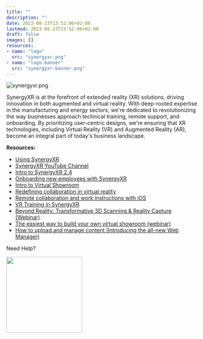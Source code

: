 ```yaml
---
title: ""
description: ""
date: 2023-08-23T13:52:06+02:00
lastmod: 2023-08-23T13:52:06+02:00
draft: false
images: []
resources:
- name: "logo"
  src: "synergyxr.png"
- name: "logo-banner"
  src: "synergyxr-banner.png"
---
```


![synergyxr.png](logo-banner)

SynergyXR is at the forefront of extended reality (XR) solutions, driving innovation in both augmented and virtual reality. With deep-rooted expertise in the manufacturing and energy sectors, we're dedicated to revolutionizing the way businesses approach technical training, remote support, and onboarding. By prioritizing user-centric designs, we're ensuring that XR technologies, including Virtual Reality (VR) and Augmented Reality (AR), become an integral part of today's business landscape.

**Resources:**

- [Using SynergyXR](https://knowledge.synergyxr.com/using-synergyxr)
- [SynergyXR YouTube Channel](https://www.youtube.com/@SynergyXR)
- [Intro to SynergyXR 2.4](https://vimeo.com/826861075)
- [Onboarding new employees with SynergyXR](https://vimeo.com/754617517)
- [Intro to Virtual Showroom](https://vimeo.com/754617355)
- [Redefining collaboration in virtual reality](https://synergyxr.twentythree.com/redefining-collaboration-in-virtual)
- [Remote collaboration and work instructions with iOS](https://vimeo.com/805828701)
- [VR Training in SynergyXR](https://synergyxr.twentythree.com/vr-training-in-synergyxr)
- [Beyond Reality: Transformative 3D Scanning & Reality Capture (Webinar)](https://www.youtube.com/watch?v=7PIofyUpub0)
- [The easiest way to build your own virtual showroom (webinar)](https://www.youtube.com/watch?v=BJpBNt6jazo)
- [How to upload and manage content (Introducing the all-new Web Manager)](https://www.youtube.com/watch?v=M0bFi2ua0E8)

Need Help?

<img src="https://assets-global.website-files.com/6257adef93867e50d84d30e2/636e0b5061df290f5892d944_full_logo_black_RGB.svg" width="200">
